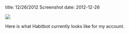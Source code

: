 title: 12/26/2012 Screenshot
date: 2012-12-26

<img src="http://24.media.tumblr.com/3ee34c8a129bd0e4c338f116fb17c67c/tumblr_mfpds9ZiAV1s1f83ao1_1280.png">

Here is what Habitbot currently looks like for my account.